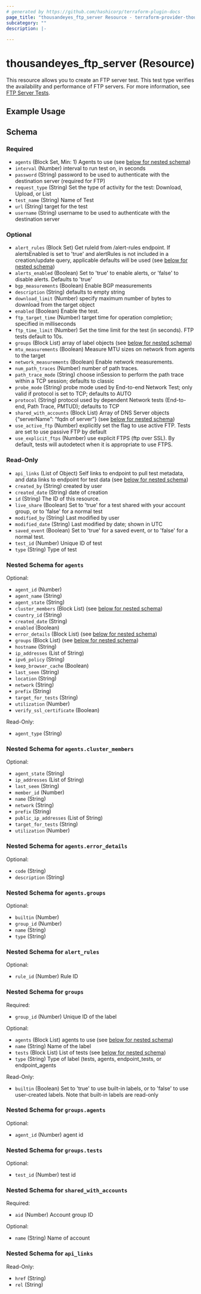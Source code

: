 ```yaml
---
# generated by https://github.com/hashicorp/terraform-plugin-docs
page_title: "thousandeyes_ftp_server Resource - terraform-provider-thousandeyes"
subcategory: ""
description: |-
  
---
```


# thousandeyes_ftp_server (Resource)

This resource allows you to create an FTP server test. This test type verifies the availability and performance of FTP servers. For more information, see [FTP Server Tests](https://docs.thousandeyes.com/product-documentation/internet-and-wan-monitoring/tests#ftp-server-test).

## Example Usage

<!-- schema generated by tfplugindocs -->
## Schema

### Required

- `agents` (Block Set, Min: 1) Agents to use (see [below for nested schema](#nestedblock--agents))
- `interval` (Number) interval to run test on, in seconds
- `password` (String) password to be used to authenticate with the destination server (required for FTP)
- `request_type` (String) Set the type of activity for the test: Download, Upload, or List
- `test_name` (String) Name of Test
- `url` (String) target for the test
- `username` (String) username to be used to authenticate with the destination server

### Optional

- `alert_rules` (Block Set) Get ruleId from /alert-rules endpoint. If alertsEnabled is set to 'true' and alertRules is not included in a creation/update query, applicable defaults will be used (see [below for nested schema](#nestedblock--alert_rules))
- `alerts_enabled` (Boolean) Set to 'true' to enable alerts, or 'false' to disable alerts. Defaults to 'true'
- `bgp_measurements` (Boolean) Enable BGP measurements
- `description` (String) defaults to empty string
- `download_limit` (Number) specify maximum number of bytes to download from the target object
- `enabled` (Boolean) Enable the test.
- `ftp_target_time` (Number) target time for operation completion; specified in milliseconds
- `ftp_time_limit` (Number) Set the time limit for the test (in seconds). FTP tests default to 10s.
- `groups` (Block List) array of label objects (see [below for nested schema](#nestedblock--groups))
- `mtu_measurements` (Boolean) Measure MTU sizes on network from agents to the target
- `network_measurements` (Boolean) Enable network measurements.
- `num_path_traces` (Number) number of path traces.
- `path_trace_mode` (String) choose inSession to perform the path trace within a TCP session; defaults to classic
- `probe_mode` (String) probe mode used by End-to-end Network Test; only valid if protocol is set to TCP; defaults to AUTO
- `protocol` (String) protocol used by dependent Network tests (End-to-end, Path Trace, PMTUD); defaults to TCP
- `shared_with_accounts` (Block List) Array of DNS Server objects {“serverName”: “fqdn of server”} (see [below for nested schema](#nestedblock--shared_with_accounts))
- `use_active_ftp` (Number) explicitly set the flag to use active FTP. Tests are set to use passive FTP by default
- `use_explicit_ftps` (Number) use explicit FTPS (ftp over SSL). By default, tests will autodetect when it is appropriate to use FTPS.

### Read-Only

- `api_links` (List of Object) Self links to endpoint to pull test metadata, and data links to endpoint for test data (see [below for nested schema](#nestedatt--api_links))
- `created_by` (String) created by user
- `created_date` (String) date of creation
- `id` (String) The ID of this resource.
- `live_share` (Boolean) Set to 'true' for a test shared with your account group, or to 'false' for a normal test
- `modified_by` (String) Last modified by user
- `modified_date` (String) Last modified by date; shown in UTC
- `saved_event` (Boolean) Set to 'true' for a saved event, or to 'false' for a normal test.
- `test_id` (Number) Unique ID of test
- `type` (String) Type of test

<a id="nestedblock--agents"></a>
### Nested Schema for `agents`

Optional:

- `agent_id` (Number)
- `agent_name` (String)
- `agent_state` (String)
- `cluster_members` (Block List) (see [below for nested schema](#nestedblock--agents--cluster_members))
- `country_id` (String)
- `created_date` (String)
- `enabled` (Boolean)
- `error_details` (Block List) (see [below for nested schema](#nestedblock--agents--error_details))
- `groups` (Block List) (see [below for nested schema](#nestedblock--agents--groups))
- `hostname` (String)
- `ip_addresses` (List of String)
- `ipv6_policy` (String)
- `keep_browser_cache` (Boolean)
- `last_seen` (String)
- `location` (String)
- `network` (String)
- `prefix` (String)
- `target_for_tests` (String)
- `utilization` (Number)
- `verify_ssl_certificate` (Boolean)

Read-Only:

- `agent_type` (String)

<a id="nestedblock--agents--cluster_members"></a>
### Nested Schema for `agents.cluster_members`

Optional:

- `agent_state` (String)
- `ip_addresses` (List of String)
- `last_seen` (String)
- `member_id` (Number)
- `name` (String)
- `network` (String)
- `prefix` (String)
- `public_ip_addresses` (List of String)
- `target_for_tests` (String)
- `utilization` (Number)


<a id="nestedblock--agents--error_details"></a>
### Nested Schema for `agents.error_details`

Optional:

- `code` (String)
- `description` (String)


<a id="nestedblock--agents--groups"></a>
### Nested Schema for `agents.groups`

Optional:

- `builtin` (Number)
- `group_id` (Number)
- `name` (String)
- `type` (String)



<a id="nestedblock--alert_rules"></a>
### Nested Schema for `alert_rules`

Optional:

- `rule_id` (Number) Rule ID


<a id="nestedblock--groups"></a>
### Nested Schema for `groups`

Required:

- `group_id` (Number) Unique ID of the label

Optional:

- `agents` (Block List) agents to use (see [below for nested schema](#nestedblock--groups--agents))
- `name` (String) Name of the label
- `tests` (Block List) List of tests (see [below for nested schema](#nestedblock--groups--tests))
- `type` (String) Type of label (tests, agents, endpoint_tests, or endpoint_agents

Read-Only:

- `builtin` (Boolean) Set to 'true' to use built-in labels, or to 'false' to use user-created labels. Note that built-in labels are read-only

<a id="nestedblock--groups--agents"></a>
### Nested Schema for `groups.agents`

Optional:

- `agent_id` (Number) agent id


<a id="nestedblock--groups--tests"></a>
### Nested Schema for `groups.tests`

Optional:

- `test_id` (Number) test id



<a id="nestedblock--shared_with_accounts"></a>
### Nested Schema for `shared_with_accounts`

Required:

- `aid` (Number) Account group ID

Optional:

- `name` (String) Name of account


<a id="nestedatt--api_links"></a>
### Nested Schema for `api_links`

Read-Only:

- `href` (String)
- `rel` (String)


